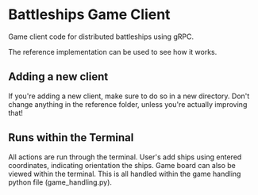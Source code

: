 # Battleships Game Client

Game client code for distributed battleships using gRPC. 

The reference implementation can be used to see how it works. 

## Adding a new client

If you're adding a new client, make sure to do so in a new directory. Don't change anything
in the reference folder, unless you're actually improving that! 

## Runs within the Terminal

All actions are run through the terminal. User's add ships using entered coordinates, indicating 
orientation the ships. Game board can also be viewed within the terminal. This is all handled within the 
game handling python file (game_handling.py).
